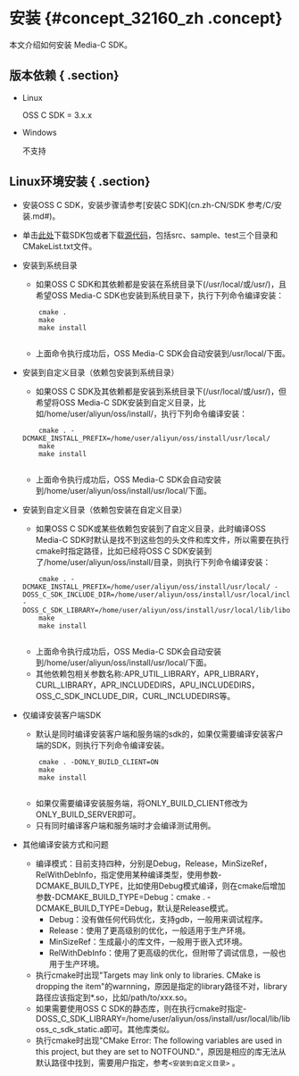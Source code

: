 # 安装 {#concept_32160_zh .concept}

本文介绍如何安装 Media-C SDK。

## 版本依赖 { .section}

-   Linux

    OSS C SDK = 3.x.x

-   Windows

    不支持


## Linux环境安装 { .section}

-   安装OSS C SDK，安装步骤请参考[安装C SDK](cn.zh-CN/SDK 参考/C/安装.md#)。
-   单击[此处](http://docs-aliyun.cn-hangzhou.oss.aliyun-inc.com/assets/attach/32159/cn_zh/1467430514204/OSS_MEDIA_C_SDK_2_0_0.tar.gz)下载SDK包或者下载[源代码](https://github.com/aliyun/aliyun-media-c-sdk)，包括src、sample、test三个目录和CMakeList.txt文件。

-   安装到系统目录

    -   如果OSS C SDK和其依赖都是安装在系统目录下\(/usr/local/或/usr/\)，且希望OSS Media-C SDK也安装到系统目录下，执行下列命令编译安装：
    ```language-shell
        cmake .
        make
        make install
    					
    ```

    -   上面命令执行成功后，OSS Media-C SDK会自动安装到/usr/local/下面。
-   安装到自定义目录（依赖包安装到系统目录）

    -   如果OSS C SDK及其依赖都是安装到系统目录下\(/usr/local/或/usr/\)，但希望将OSS Media-C SDK安装到自定义目录，比如/home/user/aliyun/oss/install/，执行下列命令编译安装：
    ```language-shell
        cmake . -DCMAKE_INSTALL_PREFIX=/home/user/aliyun/oss/install/usr/local/
        make
        make install
    					
    ```

    -   上面命令执行成功后，OSS Media-C SDK会自动安装到/home/user/aliyun/oss/install/usr/local/下面。
-   安装到自定义目录（依赖包安装在自定义目录）

    -   如果OSS C SDK或某些依赖包安装到了自定义目录，此时编译OSS Media-C SDK时默认是找不到这些包的头文件和库文件，所以需要在执行cmake时指定路径，比如已经将OSS C SDK安装到了/home/user/aliyun/oss/install/目录，则执行下列命令编译安装：
    ```language-shell
        cmake . -DCMAKE_INSTALL_PREFIX=/home/user/aliyun/oss/install/usr/local/ -DOSS_C_SDK_INCLUDE_DIR=/home/user/aliyun/oss/install/usr/local/include/ -DOSS_C_SDK_LIBRARY=/home/user/aliyun/oss/install/usr/local/lib/liboss_c_sdk.so
        make
        make install
    					
    ```

    -   上面命令执行成功后，OSS Media-C SDK会自动安装到/home/user/aliyun/oss/install/usr/local/下面。
    -   其他依赖包相关参数名称:APR\_UTIL\_LIBRARY，APR\_LIBRARY，CURL\_LIBRARY，APR\_INCLUDEDIRS，APU\_INCLUDEDIRS，OSS\_C\_SDK\_INCLUDE\_DIR，CURL\_INCLUDEDIRS等。
-   仅编译安装客户端SDK

    -   默认是同时编译安装客户端和服务端的sdk的，如果仅需要编译安装客户端的SDK，则执行下列命令编译安装。
    ```language-shell
        cmake . -DONLY_BUILD_CLIENT=ON
        make
        make install
    					
    ```

    -   如果仅需要编译安装服务端，将ONLY\_BUILD\_CLIENT修改为ONLY\_BUILD\_SERVER即可。
    -   只有同时编译客户端和服务端时才会编译测试用例。
-   其他编译安装方式和问题
    -   编译模式：目前支持四种，分别是Debug，Release，MinSizeRef，RelWithDebInfo，指定使用某种编译类型，使用参数-DCMAKE\_BUILD\_TYPE，比如使用Debug模式编译，则在cmake后增加参数-DCMAKE\_BUILD\_TYPE=Debug：cmake . -DCMAKE\_BUILD\_TYPE=Debug，默认是Release模式。
        -   Debug：没有做任何代码优化，支持gdb，一般用来调试程序。
        -   Release：使用了更高级别的优化，一般适用于生产环境。
        -   MinSizeRef：生成最小的库文件，一般用于嵌入式环境。
        -   RelWithDebInfo：使用了更高级的优化，但附带了调试信息，一般也用于生产环境。
    -   执行cmake时出现"Targets may link only to libraries. CMake is dropping the item"的warnning，原因是指定的library路径不对，library路径应该指定到\*.so，比如/path/to/xxx.so。
    -   如果需要使用OSS C SDK的静态库，则在执行cmake时指定-DOSS\_C\_SDK\_LIBRARY=/home/user/aliyun/oss/install/usr/local/lib/liboss\_c\_sdk\_static.a即可。其他库类似。
    -   执行cmake时出现"CMake Error: The following variables are used in this project, but they are set to NOTFOUND."，原因是相应的库无法从默认路径中找到，需要用户指定，参考`<安装到自定义目录>` 。

